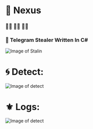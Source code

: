 # 🔱 Nexus
### ✊🏿 ✊🏽 ✊🏾
### 💮 Telegram Stealer Written In C#

![Image of Stalin](https://github.com/Rang0ku/Nexus-v1.0/blob/master/image/nexus.png)

# 🌀 Detect:

![Image of detect](https://github.com/Rang0ku/Nexus-v1.0/blob/master/image/2.PNG)

# ⚜️ Logs:

![Image of detect](https://github.com/Rang0ku/Nexus-v1.0/blob/master/image/3.PNG)
